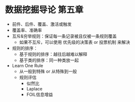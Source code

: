 # 数据挖掘导论 第五章

+ 前件、后件、覆盖、激活或触发
+ 覆盖率、准确率
+ 互斥&穷举规则：保证每一条记录被且仅被一条规则覆盖
  + 如果不互斥，可以使用 优先级的决策表 or 投票机制 来解决
+ 规则的排序：
  + 基于规则的排序：越往后越难以解释
  + 基于类的排序：同一种类放一起
+ Learn One Rule
  + 从一般到特殊 or 从特殊到一般
  + 规则评估
    + 似然比
    + Laplace
    + FOIL信息增益
